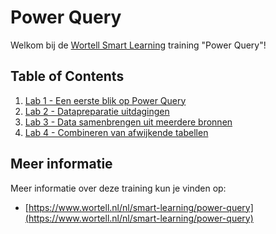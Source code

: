 # Power Query

Welkom bij de [Wortell Smart Learning](https://www.wortell.nl/nl/smart-learning) training "Power Query"!

## Table of Contents

1. [Lab 1 - Een eerste blik op Power Query](Lab1/LabInstructies1.md)
2. [Lab 2 - Datapreparatie uitdagingen](Lab2/LabInstructies2.md)
3. [Lab 3 - Data samenbrengen uit meerdere bronnen](Lab3/LabInstructies3.md)
4. [Lab 4 - Combineren van afwijkende tabellen](Lab4/LabInstructies4.md)

## Meer informatie

Meer informatie over deze training kun je vinden op:

* [https://www.wortell.nl/nl/smart-learning/power-query](https://www.wortell.nl/nl/smart-learning/power-query)
